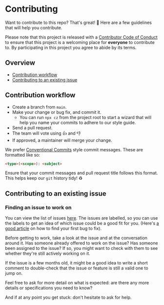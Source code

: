 # Contributing

Want to contribute to this repo? That's great! :raised_hands: Here are a few guidelines that will help you contribute.

Please note that this project is released with a [Contributor Code of Conduct](CODE_OF_CONDUCT.md) to ensure that this project is a welcoming place for **everyone** to contribute to. By participating in this project you agree to abide by its terms.

## Overview

- [Contribution workflow](#contribution-workflow)
- [Contributing to an existing issue](#contributing-to-an-existing-issue)

## Contribution workflow

- Create a branch from `main`.
- Make your change or bug fix, and commit it.
    - You can run `npx cz` from the project root to start a wizard that will help you name your commits to adhere to our style guide.
- Send a pull request.
- The team will vote using :thumbsup: and :thumbsdown:
- If approved, a maintainer will merge your change.

We prefer [Conventional Commits](https://www.conventionalcommits.org/en/v1.0.0/) style commit messages. These are formatted like so:

```md
<type>(<scope>): <subject>
```

Ensure that your commit messages and pull request title follows this format. This helps keep our `git` history tidy! :recycle:

## Contributing to an existing issue

### Finding an issue to work on

You can view the list of issues [here](https://bitbucket.org/xadamy/nodejs-project-template/issues/). The issues are labelled, so you can use the labels to get an idea of which issue could be a good fit for you. (Here's [a good article](https://medium.freecodecamp.com/finding-your-first-open-source-project-or-bug-to-work-on-1712f651e5ba) on how to find your first bug to fix).

Before getting to work, take a look at the issue and at the conversation around it. Has someone already offered to work on the issue? Has someone been assigned to the issue? If so, you might want to check with them to see whether they're still actively working on it.

If the issue is a few months old, it might be a good idea to write a short comment to double-check that the issue or feature is still a valid one to jump on.

Feel free to ask for more detail on what is expected: are there any more details or specifications you need to know?

And if at any point you get stuck: don't hesitate to ask for help.

